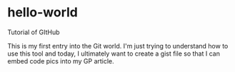 # hello-world
Tutorial of GItHub

This is my first entry into the Git world. I'm just trying to understand how to use this tool and today, I ultimately want to create a gist file so that I can embed code pics into my GP article. 
